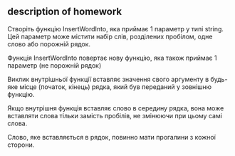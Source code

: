 ## description of homework

Створіть функцію InsertWordInto, яка приймає 1 параметр у типі string.
Цей параметр може містити набір слів, 
розділених пробілом, одне слово або порожній рядок.

Функція InsertWordInto повертає нову функцію, яка також приймає 1 параметр (не порожній рядок)

Виклик внутрішньої функції вставляє значення свого аргументу в будь-яке місце 
(початок, кінець) рядка, який був переданий у зовнішню функцію.

Якщо внутрішня функція вставляє слово в середину рядка, вона може вставляти слова тільки замість пробілів,
не змінюючи при цьому самі слова.

Слово, яке вставляється в рядок, повинно мати прогалини з кожної сторони.
